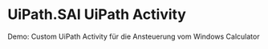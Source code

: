 # UiPath.SAI UiPath Activity
Demo: Custom UiPath Activity für die Ansteuerung vom Windows Calculator
